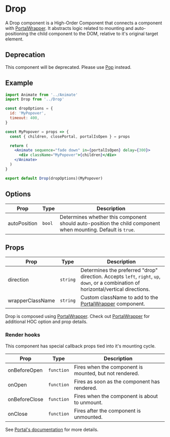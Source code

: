 # Drop

A Drop component is a High-Order Component that connects a component with [PortalWrapper](../PortalWrapper). It abstracts logic related to mounting and auto-positioning the child component to the DOM, relative to it's original target element.

## Deprecation

This component will be deprecated. Please use [Pop](../Pop) instead.

## Example

```jsx
import Animate from '../Animate'
import Drop from '../Drop'

const dropOptions = {
  id: 'MyPopover',
  timeout: 400,
}

const MyPopover = props => {
  const { children, closePortal, portalIsOpen } = props

  return (
    <Animate sequence="fade down" in={portalIsOpen} delay={300}>
      <div className="MyPopover">{children}</div>
    </Animate>
  )
}

export default Drop(dropOptions)(MyPopover)
```

## Options

| Prop         | Type   | Description                                                                                                  |
| ------------ | ------ | ------------------------------------------------------------------------------------------------------------ |
| autoPosition | `bool` | Determines whether this component should auto-position the child component when mounting. Default is `true`. |

## Props

| Prop             | Type     | Description                                                                                                                           |
| ---------------- | -------- | ------------------------------------------------------------------------------------------------------------------------------------- |
| direction        | `string` | Determines the preferred "drop" direction. Accepts `left`, `right`, `up`, `down`, or a combination of horizontal/vertical directions. |
| wrapperClassName | `string` | Custom className to add to the [PortalWrapper](../PortalWrapper) component.                                                           |

Drop is composed using [PortalWrapper](../PortalWrapper). Check out [PortalWrapper](../PortalWrapper) for additional HOC option and prop details.

### Render hooks

This component has special callback props tied into it's mounting cycle.

| Prop          | Type       | Description                                            |
| ------------- | ---------- | ------------------------------------------------------ |
| onBeforeOpen  | `function` | Fires when the component is mounted, but not rendered. |
| onOpen        | `function` | Fires as soon as the component has rendered.           |
| onBeforeClose | `function` | Fires when the component is about to unmount.          |
| onClose       | `function` | Fires after the component is unmounted.                |

See [Portal's documentation](../Portal#render-hooks) for more details.

